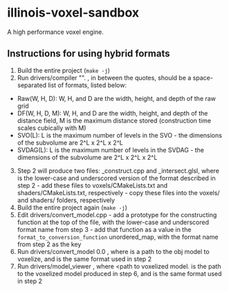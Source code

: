 # illinois-voxel-sandbox
A high performance voxel engine.

## Instructions for using hybrid formats

1. Build the entire project (`make -j`)
2. Run drivers/compiler "<format>". <format>, in between the quotes, should be a space-separated list of formats, listed below:
  - Raw(W, H, D): W, H, and D are the width, height, and depth of the raw grid
  - DF(W, H, D, M): W, H, and D are the width, height, and depth of the distance field, M is the maximum distance stored (construction time scales cubically with M)
  - SVO(L): L is the maximum number of levels in the SVO - the dimensions of the subvolume are 2^L x 2^L x 2^L
  - SVDAG(L): L is the maximum number of levels in the SVDAG - the dimensions of the subvolume are 2^L x 2^L x 2^L
3. Step 2 will produce two files: <format>_construct.cpp and <format>_intersect.glsl, where <format> is the lower-case and underscored version of the format described in step 2 - add these files to voxels/CMakeLists.txt and shaders/CMakeLists.txt, respectively - copy these files into the voxels/ and shaders/ folders, respectively
4. Build the entire project again (`make -j`)
5. Edit drivers/convert_model.cpp - add a prototype for the constructing function at the top of the file, with the lower-case and underscored format name from step 3 - add that function as a value in the `format_to_conversion_function` unordered_map, with the format name from step 2 as the key
6. Run drivers/convert_model <path to obj> 0.0 <format>, where <path to obj> is a path to the obj model to voxelize, and <format> is the same format used in step 2
7. Run drivers/model_viewer <path to voxelized model> <format>, where <path to voxelized model. is the path to the voxelized model produced in step 6, and <format> is the same format used in step 2

